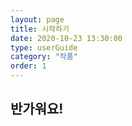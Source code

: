 ```yaml
---
layout: page
title: 시작하기
date: 2020-10-23 13:30:00
type: userGuide
category: "작품"
order: 1
---
```


## 반가워요!
